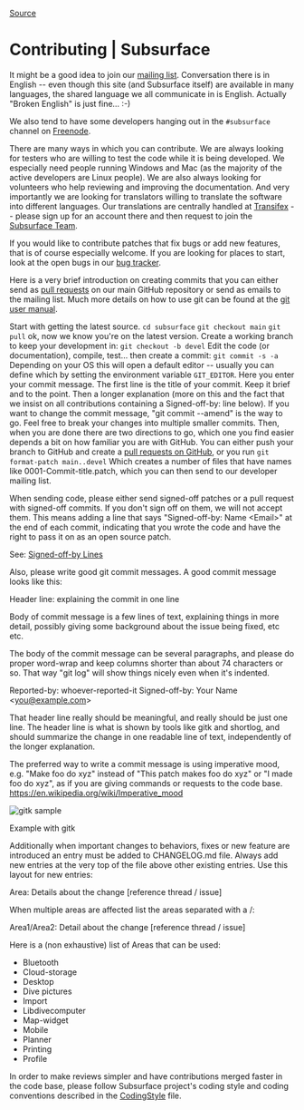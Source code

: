 [Source](https://subsurface-divelog.org/documentation/contributing/ "Permalink to Contributing | Subsurface")

# Contributing | Subsurface

It might be a good idea to join our [mailing list][1]. Conversation there is in English -- even though this site (and Subsurface itself) are available in many languages, the shared language we all communicate in is English. Actually "Broken English" is just fine… :-)

We also tend to have some developers hanging out in the `#subsurface` channel on [Freenode][2].

There are many ways in which you can contribute. We are always looking for testers who are willing to test the code while it is being developed. We especially need people running Windows and Mac (as the majority of the active developers are Linux people). We are also always looking for volunteers who help reviewing and improving the documentation. And very importantly we are looking for translators willing to translate the software into different languages. Our translations are centrally handled at [Transifex][3] \-- please sign up for an account there and then request to join the [Subsurface Team][4].

If you would like to contribute patches that fix bugs or add new features, that is of course especially welcome. If you are looking for places to start, look at the open bugs in our [bug tracker][5].

Here is a very brief introduction on creating commits that you can either send as [pull requests][6] on our main GitHub repository or send as emails to the mailing list. Much more details on how to use git can be found at the [git user manual][7].

Start with getting the latest source.
`cd subsurface`
`git checkout main`
`git pull`
ok, now we know you're on the latest version. Create a working branch to keep your development in:
`git checkout -b devel`
Edit the code (or documentation), compile, test… then create a commit:
`git commit -s -a`
Depending on your OS this will open a default editor -- usually you can define which by setting the environment variable `GIT_EDITOR`. Here you enter your commit message. The first line is the title of your commit. Keep it brief and to the point. Then a longer explanation (more on this and the fact that we insist on all contributions containing a Signed-off-by: line below).
If you want to change the commit message, "git commit --amend" is the way to go. Feel free to break your changes into multiple smaller commits. Then, when you are done there are two directions to go, which one you find easier depends a bit on how familiar you are with GitHub. You can either push your branch to GitHub and create a [pull requests on GitHub][6], or you run
`git format-patch main..devel`
Which creates a number of files that have names like 0001-Commit-title.patch, which you can then send to our developer mailing list.

When sending code, please either send signed-off patches or a pull request with signed-off commits. If you don't sign off on them, we will not accept them. This means adding a line that says "Signed-off-by: Name \<Email\>" at the end of each commit, indicating that you wrote the code and have the right to pass it on as an open source patch.

See: [Signed-off-by Lines][8]

Also, please write good git commit messages. A good commit message looks like this:

Header line: explaining the commit in one line

Body of commit message is a few lines of text, explaining things
in more detail, possibly giving some background about the issue
being fixed, etc etc.

The body of the commit message can be several paragraphs, and
please do proper word-wrap and keep columns shorter than about
74 characters or so. That way "git log" will show things
nicely even when it's indented.

Reported-by: whoever-reported-it
Signed-off-by: Your Name \<you@example.com\>

That header line really should be meaningful, and really should be just one line. The header line is what is shown by tools like gitk and shortlog, and should summarize the change in one readable line of text, independently of the longer explanation.

The preferred way to write a commit message is using imperative mood, e.g. "Make foo do xyz" instead of "This patch makes foo do xyz" or "I made foo do xyz", as if you are giving commands or requests to the code base.
https://en.wikipedia.org/wiki/Imperative_mood

![gitk sample][9]

Example with gitk

Additionally when important changes to behaviors, fixes or new feature are introduced an entry must be added to  CHANGELOG.md file. Always add new entries at the very top of the file above other existing entries. Use this layout for new entries:

Area: Details about the change [reference thread / issue]

When multiple areas are affected list the areas separated with a /:

Area1/Area2: Detail about the change [reference thread / issue]

Here is a (non exhaustive) list of Areas that can be used:
* Bluetooth
* Cloud-storage
* Desktop
* Dive pictures
* Import
* Libdivecomputer
* Map-widget
* Mobile
* Planner
* Printing
* Profile

In order to make reviews simpler and have contributions merged faster in the code base, please follow Subsurface project's coding style and coding conventions described in the [CodingStyle][10] file.

[1]: http://lists.subsurface-divelog.org/cgi-bin/mailman/listinfo/subsurface
[2]: http://freenode.net/
[3]: https://www.transifex.com/
[4]: https://www.transifex.com/projects/p/subsurface/
[5]: https://github.com/Subsurface/subsurface/issues
[6]: https://github.com/Subsurface/subsurface/pulls
[7]: https://www.kernel.org/pub/software/scm/git/docs/user-manual.html
[8]: https://gerrit-review.googlesource.com/Documentation/user-signedoffby.html
[9]: https://subsurface-divelog.org/wp-content/uploads/2011/10/Screenshot-gitk-subsurface-1.png "Example with gitk"
[10]: https://github.com/Subsurface/subsurface/blob/main/CODINGSTYLE.md
